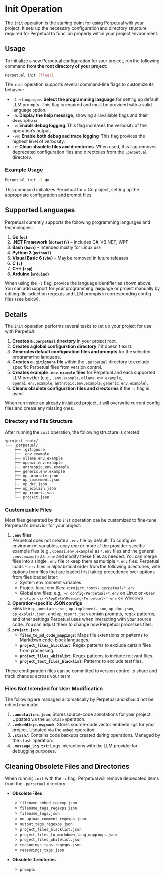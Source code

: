 # Init Operation

The `init` operation is the starting point for using Perpetual with your project. It sets up the necessary configuration and directory structure required for Perpetual to function properly within your project environment.

## Usage

To initialize a new Perpetual configuration for your project, run the following command **from the root directory of your project**:

```sh
Perpetual init [flags]
```

The `init` operation supports several command-line flags to customize its behavior:

- `-l <language>`: **Select the programming language** for setting up default LLM prompts. This flag is required and must be provided with a valid language option.
- `-h`: **Display the help message**, showing all available flags and their descriptions.
- `-v`: **Enable debug logging**. This flag increases the verbosity of the operation's output.
- `-vv`: **Enable both debug and trace logging**. This flag provides the highest level of verbosity.
- `-c`: **Clean obsolete files and directories**. When used, this flag removes deprecated configuration files and directories from the `.perpetual` directory.

### Example Usage

```sh
Perpetual init -l go
```

This command initializes Perpetual for a Go project, setting up the appropriate configuration and prompt files.

## Supported Languages

Perpetual currently supports the following programming languages and technologies:

1. **Go (`go`)**  
2. **.NET Framework (`dotnetfw`)** – Includes C#, VB.NET, WPF  
3. **Bash (`bash`)** – Intended mostly for Linux use  
4. **Python 3 (`python3`)**  
5. **Visual Basic 6 (`vb6`)** – May be removed in future releases  
6. **C (`c`)**  
7. **C++ (`cpp`)**  
8. **Arduino (`arduino`)**

When using the `-l` flag, provide the language identifier as shown above. You can add support for your programming language or project manually by editing file-selection regexps and LLM prompts in corresponding config files (see below).

## Details

The `init` operation performs several tasks to set up your project for use with Perpetual:

1. **Creates a `.perpetual` directory** in your project root.  
2. **Creates a global configuration directory** if it doesn't exist.  
3. **Generates default configuration files and prompts** for the selected programming language.  
4. **Creates a `.gitignore` file** within the `.perpetual` directory to exclude specific Perpetual files from version control.  
5. **Creates example `.env.example` files** for Perpetual and each supported LLM provider (e.g., `.env.example`, `ollama.env.example`, `openai.env.example`, `anthropic.env.example`, `generic.env.example`).  
6. **Cleans obsolete configuration files and directories** if the `-c` flag is used.  

When run inside an already initialized project, it will overwrite current config files and create any missing ones.

### Directory and File Structure

After running the `init` operation, the following structure is created:

```text
<project_root>/
└── .perpetual/
    ├── .gitignore
    ├── .env.example
    ├── ollama.env.example
    ├── openai.env.example
    ├── anthropic.env.example
    ├── generic.env.example
    ├── op_annotate.json
    ├── op_implement.json
    ├── op_doc.json
    ├── op_explain.json
    ├── op_report.json
    └── project.json
```

### Customizable Files

Most files generated by the `init` operation can be customized to fine-tune Perpetual's behavior for your project:

1. **`.env` files**  
   Perpetual does not create a `.env` file by default. To configure environment variables, copy one or more of the provider-specific example files (e.g., `openai.env.example`) as `*.env` files and the general `.env.example` as `.env` and modify these files as needed. You can merge files into a single `.env` file or keep them as multiple `*.env` files. Perpetual loads `*.env` files in alphabetical order from the following directories, with options from files that are loaded first taking precedence over options from files loaded later:
   - System environment variables  
   - Project-local env files: `<project_root>/.perpetual/*.env`  
   - Global env files: e.g., `~/.config/Perpetual/*.env` on Linux or `<User profile dir>\AppData\Roaming\Perpetual\*.env` on Windows  
2. **Operation-specific JSON configs**  
   Files like `op_annotate.json`, `op_implement.json`, `op_doc.json`, `op_explain.json`, and `op_report.json` contain prompts, regex patterns, and other settings Perpetual uses when interacting with your source code. You can adjust these to change how Perpetual processes files.  
3. **`project.json`**  
   - **`files_to_md_code_mappings`**: Maps file extensions or patterns to Markdown code-block languages.  
   - **`project_files_blacklist`**: Regex patterns to exclude certain files from processing.  
   - **`project_files_whitelist`**: Regex patterns to include relevant files.  
   - **`project_test_files_blacklist`**: Patterns to exclude test files.

These configuration files can be committed to version control to share and track changes across your team.

### Files Not Intended for User Modification

The following are managed automatically by Perpetual and should not be edited manually:

1. **`.annotations.json`**: Stores source-code annotations for your project. Updated via the `annotate` operation.  
2. **`.embeddings.msgpack`**: Stores source-code vector embeddings for your project. Updated via the `embed` operation.  
3. **`.stash/`**: Contains code backups created during operations. Managed by the `stash` operation.  
4. **`.message_log.txt`**: Logs interactions with the LLM provider for debugging purposes.  

## Cleaning Obsolete Files and Directories

When running `init` with the `-c` flag, Perpetual will remove deprecated items from the `.perpetual` directory:

- **Obsolete Files**  
  - `filename_embed_regexp.json`  
  - `filename_tags_regexps.json`  
  - `filename_tags.json`  
  - `no_upload_comment_regexps.json`  
  - `output_tags_regexps.json`  
  - `project_files_blacklist.json`  
  - `project_files_to_markdown_lang_mappings.json`  
  - `project_files_whitelist.json`  
  - `reasonings_tags_regexps.json`  
  - `reasonings_tags.json`  

- **Obsolete Directories**  
  - `prompts`
